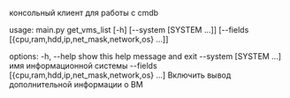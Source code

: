 консольный клиент для работы с cmdb

usage: main.py get_vms_list [-h] [--system [SYSTEM ...]] [--fields [{cpu,ram,hdd,ip,net_mask,network,os} ...]]

options:
  -h, --help            show this help message and exit
  --system [SYSTEM ...]
                        имя информационной системы
  --fields [{cpu,ram,hdd,ip,net_mask,network,os} ...]
                        Включить вывод дополнительной информации о ВМ

